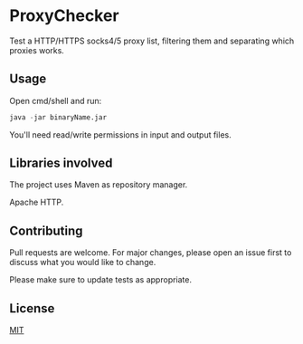 # ProxyChecker

Test a HTTP/HTTPS socks4/5 proxy list, filtering them and separating which proxies works.



## Usage

Open cmd/shell and run:

```python
java -jar binaryName.jar
```

You'll need read/write permissions in input and output files.

## Libraries involved
The project uses Maven as repository manager.

Apache HTTP.


## Contributing
Pull requests are welcome. For major changes, please open an issue first to discuss what you would like to change.

Please make sure to update tests as appropriate.

## License
[MIT](https://choosealicense.com/licenses/mit/)
